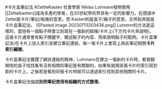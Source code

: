 #卡片盒筆記法 #ZettleKasten
社會學家 Niklas Luhmann發明使用[[Zettelkasten]]成為多產的學者，在20世紀學術界具有一定的影響力。在德語中Zettel是卡片/筆記/紙條的意思，而 Kasten則是盒子/箱子的意思，合併起來就是卡片盒筆記法。
![[Pasted image 20230713203436.png]]
Luhmnn的方法是這樣的，當他有一個點子時會立刻寫在一張新的紙條/卡片上(下方均卡片來說明)，這張卡片通常會有點子關鍵字、闡述點子的內容、用來說明點子的範例。卡片盒筆記法/在卡片上加入索引並建立筆記連結，每一張卡片上會寫上與此筆記相關**卡片索引編號**。

卡片盒筆記法實踐了網狀連結的精神，Luhmann在建立一張新的卡片時，都會翻開他的盒子找找看有沒有相關的筆記是有關聯的，如果有就將該張卡片的索引寫到新的卡片上，之後若是看到同張卡片時就可以透過索引找到其他相關的卡片。

卡片盒筆記法強調**別把筆記使用有組織的方式整理**。


